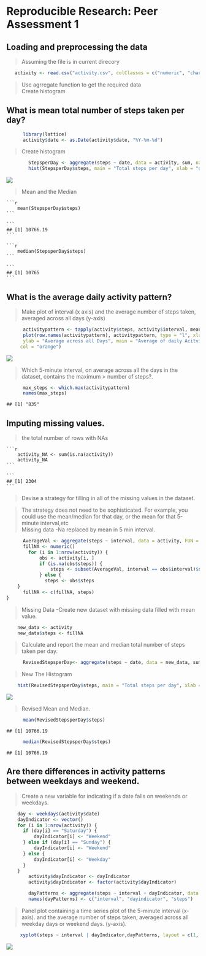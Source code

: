 # Reproducible Research: Peer Assessment 1


## Loading and preprocessing the data  

> Assuming the file is in current direcory  




```r
   activity <- read.csv("activity.csv", colClasses = c("numeric", "character", "numeric"))
```

> Use agrregate function to get the required data  
> Create histogram   

## What is mean total number of steps taken per day?  


```r
      library(lattice)
      activity$date <- as.Date(activity$date, "%Y-%m-%d")
```

> Create histogram    


```r
        StepsperDay <- aggregate(steps ~ date, data = activity, sum, na.rm = TRUE)
        hist(StepsperDay$steps, main = "Total steps per day", xlab = "day", col = "Blue")
```

![](PA1_template_files/figure-html/unnamed-chunk-3-1.png) 
> Mean and the Median 

    
    
    ```r
        mean(StepsperDay$steps)
    ```
    
    ```
    ## [1] 10766.19
    ```
    
    ```r
        median(StepsperDay$steps)
    ```
    
    ```
    ## [1] 10765
    ```

## What is the average daily activity pattern?
> Make plot of interval (x axis) and the average number of steps taken, averaged across all
> days (y-axis)  



```r
      activitypattern <- tapply(activity$steps, activity$interval, mean, na.rm = TRUE)
      plot(row.names(activitypattern), activitypattern, type = "l", xlab = "5-minute interval", 
      ylab = "Average across all Days", main = "Average of daily Acitvity Pattern", 
     col = "orange")
```

![](PA1_template_files/figure-html/unnamed-chunk-5-1.png) 


>  Which 5-minute interval, on average across all the days in the dataset, contains the maximum >  number of steps?.      


```r
      max_steps <- which.max(activitypattern)
      names(max_steps)
```

```
## [1] "835"
```

## Imputing missing values.  

> the total number of rows with NAs  

    
    ```r
        activity_NA <- sum(is.na(activity))
        activity_NA
    ```
    
    ```
    ## [1] 2304
    ```
    
> Devise a strategy for filling in all of the missing values in the dataset.

> The strategy does not need to be sophisticated. For example, you could use the mean/median
> for  that day, or the mean for that 5-minute interval,etc    
> Missing data -Na replaced by mean in 5 min interval.    


```r
      AverageVal <- aggregate(steps ~ interval, data = activity, FUN = mean)
      fillNA <- numeric()
        for (i in 1:nrow(activity)) {
            obs <- activity[i, ]
            if (is.na(obs$steps)) {
                steps <- subset(AverageVal, interval == obs$interval)$steps
            } else {
              steps <- obs$steps
    }
      fillNA <- c(fillNA, steps)
}
```
> Missing Data -Create new dataset  with missing data filled with mean value.  



```r
    new_data <- activity
    new_data$steps <- fillNA    
```
> Calculate and report the mean and median total number of steps taken per day.  


```r
      RevisedStepsperDay<- aggregate(steps ~ date, data = new_data, sum, na.rm = TRUE)
```
> New The Histogram  


```r
    hist(RevisedStepsperDay$steps, main = "Total steps per day", xlab = "day", col = "Blue")
```

![](PA1_template_files/figure-html/unnamed-chunk-11-1.png) 

> Revised Mean and Median.  



```r
      mean(RevisedStepsperDay$steps)
```

```
## [1] 10766.19
```

```r
      median(RevisedStepsperDay$steps)
```

```
## [1] 10766.19
```
## Are there differences in activity patterns between weekdays and weekend.  

> Create a new variable for indicating if a date falls on weekends or weekdays.  




```r
    day <- weekdays(activity$date)
    dayIndicator <- vector()
    for (i in 1:nrow(activity)) {
      if (day[i] == "Saturday") {
          dayIndicator[i] <- "Weekend"
      } else if (day[i] == "Sunday") {
          dayIndicator[i] <- "Weekend"
      } else {
          dayIndicator[i] <- "Weekday"
      }
    }
        activity$dayIndicator <- dayIndicator
        activity$dayIndicator <- factor(activity$dayIndicator)

        dayPatterns <- aggregate(steps ~ interval + dayIndicator, data = activity, mean)
        names(dayPatterns) <- c("interval", "dayindicator", "steps")
```


> Panel plot containing a time series plot of the 5-minute interval (x-axis).
> and the average number of steps taken, averaged across all weekday days or weekend days.
> (y-axis).  




```r
     xyplot(steps ~ interval | dayIndicator,dayPatterns, layout = c(1, 2),type = "l",main="Average Steps per Day", xlab = "Interval", ylab = "Number of steps", )
```

![](PA1_template_files/figure-html/unnamed-chunk-14-1.png) 
